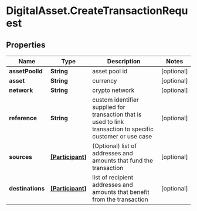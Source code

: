 # DigitalAsset.CreateTransactionRequest

## Properties

Name | Type | Description | Notes
------------ | ------------- | ------------- | -------------
**assetPoolId** | **String** | asset pool id | [optional] 
**asset** | **String** | currency | [optional] 
**network** | **String** | crypto network | [optional] 
**reference** | **String** | custom identifier supplied for transaction that is used to link transaction to specific customer or use case | [optional] 
**sources** | [**[Participant]**](Participant.md) | (Optional) list of addresses and amounts that fund the transaction | [optional] 
**destinations** | [**[Participant]**](Participant.md) | list of recipient addresses and amounts that benefit from the transaction | [optional] 


